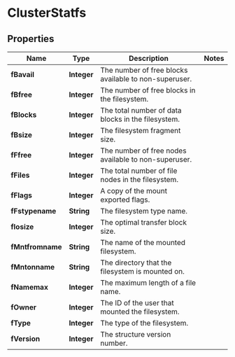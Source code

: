 
# ClusterStatfs

## Properties
Name | Type | Description | Notes
------------ | ------------- | ------------- | -------------
**fBavail** | **Integer** | The number of free blocks available to non-superuser. | 
**fBfree** | **Integer** | The number of free blocks in the filesystem. | 
**fBlocks** | **Integer** | The total number of data blocks in the filesystem. | 
**fBsize** | **Integer** | The filesystem fragment size. | 
**fFfree** | **Integer** | The number of free nodes available to non-superuser. | 
**fFiles** | **Integer** | The total number of file nodes in the filesystem. | 
**fFlags** | **Integer** | A copy of the mount exported flags. | 
**fFstypename** | **String** | The filesystem type name. | 
**fIosize** | **Integer** | The optimal transfer block size. | 
**fMntfromname** | **String** | The name of the mounted filesystem. | 
**fMntonname** | **String** | The directory that the filesystem is mounted on. | 
**fNamemax** | **Integer** | The maximum length of a file name. | 
**fOwner** | **Integer** | The ID of the user that mounted the filesystem. | 
**fType** | **Integer** | The type of the filesystem. | 
**fVersion** | **Integer** | The structure version number. | 



